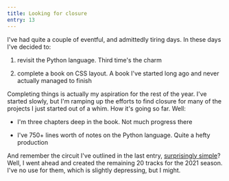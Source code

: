 ```yaml
---
title: Looking for closure
entry: 13
---
```


I've had quite a couple of eventful, and admittedly tiring days. In these days I've decided to:

1. revisit the Python language. Third time's the charm

2. complete a book on CSS layout. A book I've started long ago and never actually managed to finish

Completing things is actually my aspiration for the rest of the year. I've started slowly, but I'm ramping up the efforts to find closure for many of the projects I just started out of a whim. How it's going so far. Well:

- I'm three chapters deep in the book. Not much progress there

- I've 750+ lines worth of notes on the Python language. Quite a hefty production

And remember the circuit I've outlined in the last entry, [surprisingly simple](/log/surprisingly-simple)? Well, I went ahead and created the remaining 20 tracks for the 2021 season. I've no use for them, which is slightly depressing, but I might.
